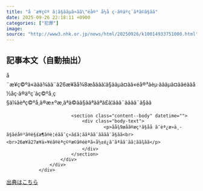 ```yaml
---
title: "å ¨æ¥ç©º ã¦ã§ããµã¤ãã\"éå®³ å½å ç·ã®äºç´ãªã©ã§ãã"
date: 2025-09-26 22:18:11 +0900
categories: ["犯罪"]
image: 
source: "http://www3.nhk.or.jp/news/html/20250926/k10014933751000.html"
---
```


## 記事本文（自動抽出）
<div><div class="content--detail-body">
						<p class="content--summary">å¨æ¥ç©ºã«ããã¾ãã¨ã26æ¥åå¾8æåããã¦ã§ããµã¤ãã«éå®³ãèµ·ãããµã¤ããéããå½åç·ã®äºç´ãç©ºå¸­ç§ä¼ãèªç©ºå¸ã®æ±ºæ¸ãªã©ãã§ããªããªã£ã¦ããã¨ãããã¨ã§ãã</p>
						<div class="content--detail-more">

							<section class="content--body" datetime="">
								<div class="body-text">
										<p>åå¾9æåã®æç¹ã§åå ã¯èª¿æ»ä¸­ã§ãéå®³ã®è§£æ¶ã®è¦éãã¯ç«ã£ã¦ããªãã¨ãããã¨ã§ãã<br><br>26æ¥ã27æ¥ä»¥éã®èªç©ºæ©ã®éèªã«å½±é¿ã¯ãªãã¨ãã¦ãã¾ãã</p>
								</div>
							</section>
						</div>
					</div>
				</div>

[出典はこちら](http://www3.nhk.or.jp/news/html/20250926/k10014933751000.html)
